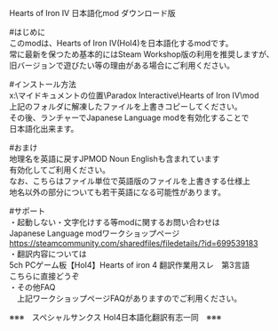 Hearts of Iron IV 日本語化mod ダウンロード版  
  
#はじめに  
このmodは、Hearts of Iron IV(HoI4)を日本語化するmodです。  
常に最新を保つため基本的にはSteam Workshop版の利用を推奨しますが、  
旧バージョンで遊びたい等の理由がある場合にご利用ください。  
  
#インストール方法  
x:\マイドキュメントの位置\Paradox Interactive\Hearts of Iron IV\mod  
上記のフォルダに解凍したファイルを上書きコピーしてください。  
その後、ランチャーでJapanese Language modを有効化することで  
日本語化出来ます。  
  
#おまけ  
地理名を英語に戻すJPMOD Noun Englishも含まれています  
有効化してご利用ください。  
なお、こちらはファイル単位で英語版のファイルを上書きする仕様上  
地名以外の部分についても若干英語になる可能性があります。  
  
#サポート  
・起動しない・文字化けする等modに関するお問い合わせは  
   Japanese Language modワークショップページ  
   https://steamcommunity.com/sharedfiles/filedetails/?id=699539183  
・翻訳内容については  
    5ch PCゲーム板【HoI4】Hearts of iron 4 翻訳作業用スレ　第3言語  
   こちらに直接どうぞ  
・その他FAQ  
　上記ワークショップページFAQがありますのでご利用ください。  
  
※※※　スペシャルサンクス HoI4日本語化翻訳有志一同　※※※  